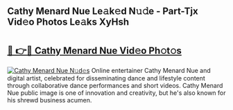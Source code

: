 ## Cathy Menard Nue Le𝚊k𝚎d N𝚞𝚍e - Part-Tjx Vid𝚎o Photos Le𝚊ks XyHsh

# <h2><a href="http://fb2nv8.evod.top/?m=Cathy+Menard+Nue">🔗 👉🔴 Cathy Menard Nue Vid𝚎o Ph𝚘t𝚘s</a></h2>

[![Cathy Menard Nue N𝚞d𝚎s](https://i.imgur.com/8V9OHl7.gif)](http://fb2nv8.evod.top/?m=Cathy+Menard+Nue)
Online entertainer Cathy Menard Nue and digital artist, celebrated for disseminating dance and lifestyle content through collaborative dance performances and short videos. Cathy Menard Nue public image is one of innovation and creativity, but he's also known for his shrewd business acumen. 
